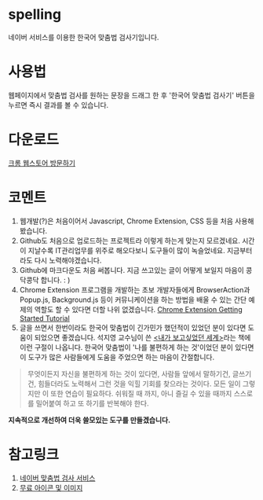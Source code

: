 # spelling
네이버 서비스를 이용한 한국어 맞춤법 검사기입니다. 

# 사용법
웹페이지에서 맞춤법 검사를 원하는 문장을 드래그 한 후 '한국어 맞춤법 검사기' 버튼을 누르면 즉시 결과를 볼 수 있습니다.

# 다운로드
[크롬 웹스토어 방문하기](https://chrome.google.com/webstore/detail/%ED%95%9C%EA%B5%AD%EC%96%B4-%EB%A7%9E%EC%B6%A4%EB%B2%95-%EA%B2%80%EC%82%AC%EA%B8%B0/jglndaljomjcobaaoohfccecjcekcfgo?hl=ko)

# 코멘트
1. 웹개발(?)은 처음이어서 Javascript, Chrome Extension, CSS 등을 처음 사용해봤습니다.
2. Github도 처음으로 업로드하는 프로젝트라 이렇게 하는게 맞는지 모르겠네요. 시간이 지날수록 IT관리업무를 위주로 해오다보니 도구들이 많이 녹슬었네요. 지금부터라도 다시 노력해야겠습니다.
3. Github에 마크다운도 처음 써봅니다. 지금 쓰고있는 글이 어떻게 보일지 마음이 콩닥콩닥 합니다. : )
4. Chrome Extension 프로그램을 개발하는 초보 개발자들에게 BrowserAction과 Popup.js, Background.js 등이 커뮤니케이션을 하는 방법을 배울 수 있는 간단 예제의 역할도 할 수 있다면 더할 나위 없겠습니다. [Chrome Extension Getting Started Tutorial](https://developer.chrome.com/extensions/getstarted)
5. 글을 쓰면서 한번이라도 한국어 맞춤법이 긴가민가 했던적이 있었던 분이 있다면 도움이 되었으면 좋겠습니다. 석지영 교수님이 쓴 [<내가 보고싶었던 세계>](https://jwgo.wordpress.com/2014/10/05/%EB%82%B4%EA%B0%80-%EB%B3%B4%EA%B3%A0-%EC%8B%B6%EC%97%88%EB%8D%98-%EC%84%B8%EA%B3%84/)라는 책에 이런 구절이 나옵니다. 한국어 맞춤법이 '나를 불편하게 하는 것'이었던 분이 있다면 이 도구가 많은 사람들에게 도움을 주었으면 하는 마음이 간절합니다.

> 무엇이든지 자신을 불편하게 하는 것이 있다면, 사람들 앞에서 말하기건, 글쓰기건, 힘들더라도 노력해서 그런 것을 익힐 기회를 찾으라는 것이다. 모든 일이 그렇지만 이 또한 연습이 필요하다. 쉬워질 때 까지, 아니 즐길 수 있을 때까지 스스로를 밀어붙여 하고 또 하기를 반복해야 한다.

**지속적으로 개선하여 더욱 쓸모있는 도구를 만들겠습니다.**

# 참고링크
1. [네이버 맞춤법 검사 서비스](https://search.naver.com/search.naver?sm=tab_hty.top&where=nexearch&ie=utf8&query=%EB%A7%9E%EC%B6%A4%EB%B2%95%EA%B2%80%EC%82%AC%EA%B8%B0)
2. [무료 아이콘 및 이미지](http://www.flaticon.com/)
